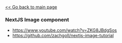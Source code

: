 [<< Go back to main page](./index.md)


### NextJS Image component

- https://www.youtube.com/watch?v=ZKG8JBdgSos
- https://github.com/zachgoll/nextjs-image-tutorial

